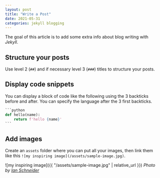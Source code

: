 ```yaml
---
layout: post
title: "Write a Post"
date: 2021-05-31
categories: jekyll blogging
---
```


The goal of this article is to add some extra info about blog writing with _Jekyll_.

## Structure your posts

Use level 2 (`##`) and if necessary level 3 (`###`) titles to structure your posts.

## Display code snippets

You can display a block of code like the following using the 3 backticks before and after. You can specify the language after the 3 first backticks.

````python
```python
def hello(name):
    return f'hello {name}'
```
````

## Add images

Create an `assets` folder where you can put all your images, then link them like this `![my inspiring image](/assets/sample-image.jpg)`.

![my inspiring image]({{ "/assets/sample-image.jpg" | relative_url }})
_Photo by [Ian Schneider](https://unsplash.com/@goian)_
